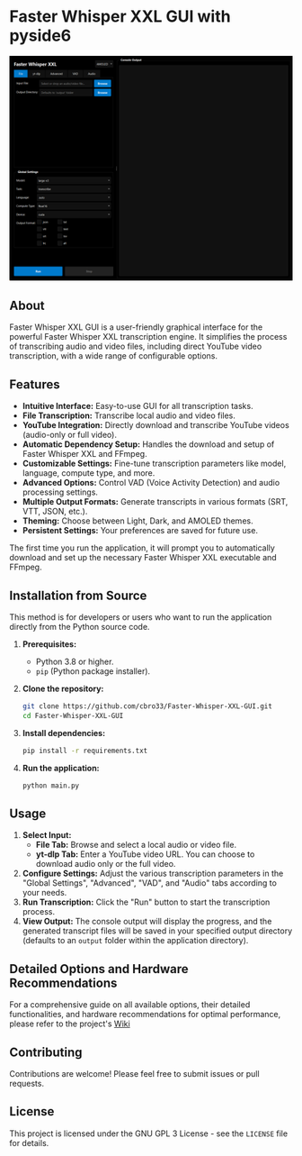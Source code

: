# Faster Whisper XXL GUI    with pyside6

![AMOLED Theme Screenshot](AMOLEDThemeScreenshot.png)

## About

Faster Whisper XXL GUI is a user-friendly graphical interface for the powerful Faster Whisper XXL transcription engine. It simplifies the process of transcribing audio and video files, including direct YouTube video transcription, with a wide range of configurable options.

## Features

*   **Intuitive Interface:** Easy-to-use GUI for all transcription tasks.
*   **File Transcription:** Transcribe local audio and video files.
*   **YouTube Integration:** Directly download and transcribe YouTube videos (audio-only or full video).
*   **Automatic Dependency Setup:** Handles the download and setup of Faster Whisper XXL and FFmpeg.
*   **Customizable Settings:** Fine-tune transcription parameters like model, language, compute type, and more.
*   **Advanced Options:** Control VAD (Voice Activity Detection) and audio processing settings.
*   **Multiple Output Formats:** Generate transcripts in various formats (SRT, VTT, JSON, etc.).
*   **Theming:** Choose between Light, Dark, and AMOLED themes.
*   **Persistent Settings:** Your preferences are saved for future use.

The first time you run the application, it will prompt you to automatically download and set up the necessary Faster Whisper XXL executable and FFmpeg.

## Installation from Source

This method is for developers or users who want to run the application directly from the Python source code.

1.  **Prerequisites:**
    *   Python 3.8 or higher.
    *   `pip` (Python package installer).

2.  **Clone the repository:**
    ```bash
    git clone https://github.com/cbro33/Faster-Whisper-XXL-GUI.git
    cd Faster-Whisper-XXL-GUI
    ```

3.  **Install dependencies:**
    ```bash
    pip install -r requirements.txt
    ```

4.  **Run the application:**
    ```bash
    python main.py
    ```

## Usage

1.  **Select Input:**
    *   **File Tab:** Browse and select a local audio or video file.
    *   **yt-dlp Tab:** Enter a YouTube video URL. You can choose to download audio only or the full video.
2.  **Configure Settings:** Adjust the various transcription parameters in the "Global Settings", "Advanced", "VAD", and "Audio" tabs according to your needs.
3.  **Run Transcription:** Click the "Run" button to start the transcription process.
4.  **View Output:** The console output will display the progress, and the generated transcript files will be saved in your specified output directory (defaults to an `output` folder within the application directory).

## Detailed Options and Hardware Recommendations

For a comprehensive guide on all available options, their detailed functionalities, and hardware recommendations for optimal performance, please refer to the project's [Wiki](https://github.com/cbro33/Faster-Whisper-XXL-GUI/wiki)

## Contributing

Contributions are welcome! Please feel free to submit issues or pull requests.

## License

This project is licensed under the GNU GPL 3 License - see the `LICENSE` file for details.
